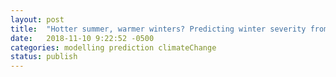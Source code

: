 ```yaml
---
layout: post
title:  "Hotter summer, warmer winters? Predicting winter severity from summer temperatures"
date:   2018-11-10 9:22:52 -0500
categories: modelling prediction climateChange
status: publish
---
```

